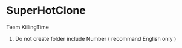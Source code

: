 # SuperHotClone
Team KillingTime

1. Do not create folder include Number ( recommand English only )
